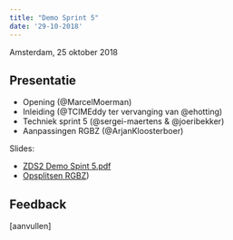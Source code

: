 ```yaml
---
title: "Demo Sprint 5"
date: '29-10-2018'
---
```

Amsterdam, 25 oktober 2018

## Presentatie

- Opening (@MarcelMoerman)
- Inleiding (@TCIMEddy ter vervanging van @ehotting)
- Techniek sprint 5 (@sergei-maertens & @joeribekker)
- Aanpassingen RGBZ (@ArjanKloosterboer)

Slides:

* [ZDS2 Demo Spint 5.pdf](/community/bestanden/zds2-demo-sprint-5.pdf)
* [Opsplitsen RGBZ](/community/bestanden/opsplitsen-rgbz.pdf))

## Feedback

[aanvullen]
